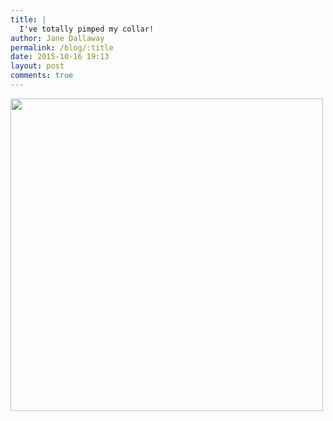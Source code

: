 ```yaml
---
title: |
  I've totally pimped my collar!
author: Jane Dallaway
permalink: /blog/:title
date: 2015-10-16 19:13
layout: post
comments: true
---
```


<div><a href="http://static.skitters.dallaway.com/Ptp_FullSizeRender.jpg"><img src="http://static.skitters.dallaway.com/Ptp_thumb_FullSizeRender.jpg" width="500" height="500"/></a></div>



  




      
